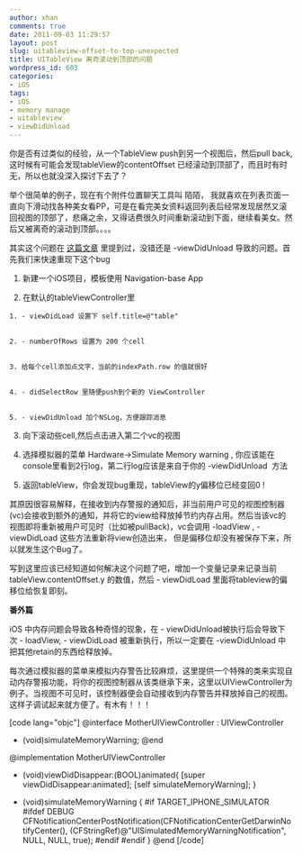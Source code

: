 ```yaml
---
author: xhan
comments: true
date: 2011-09-03 11:29:57
layout: post
slug: uitableview-offset-to-top-unexpected
title: UITableView 离奇滚动到顶部的问题
wordpress_id: 603
categories:
- iOS
tags:
- iOS
- memory manage
- uitableview
- viewDidUnload
---
```


你是否有过类似的经验，从一个TableView push到另一个视图后，然后pull back, 这时候有可能会发现tableView的contentOffset 已经滚动到顶部了，而且时有时无，所以也就没深入探讨下去了？

举个很简单的例子，现在有个附件位置聊天工具叫 陌陌， 我就喜欢在列表页面一直向下滑动找各种美女看PP，可是在看完美女资料返回列表后经常发现居然又滚回视图的顶部了，悲痛之余，又得话费很久时间重新滚动到下面，继续看美女。然后又被离奇的滚动到顶部。。。。

其实这个问题在 [这篇文章](/2011/02/uiviewcontroller-memory-manage/) 里提到过，没错还是 -viewDidUnload 导致的问题。首先我们来快速重现下这个bug



	
  1. 新建一个iOS项目，模板使用 Navigation-base App

	
  2. 在默认的tableViewController里


	
    1. - viewDidLoad 设置下 self.title=@"table"

	
    2. - numberOfRows 设置为 200 个cell

	
    3. 给每个cell添加点文字，当前的indexPath.row 的值就很好

	
    4. - didSelectRow 里随便push到个新的 ViewController

	
    5. - viewDidUnload 加个NSLog，方便跟踪消息


	
  3. 向下滚动些cell,然后点击进入第二个vc的视图

	
  4. 选择模拟器的菜单 Hardware->Simulate Memory warning , 你应该能在console里看到2行log，第二行log应该是来自于你的 -viewDidUnload  方法

	
  5. 返回tableView，你会发现bug重现，tableView的y偏移位已经变回0 !


其原因很容易解释，在接收到内存警报的通知后，非当前用户可见的视图控制器(vc)会接收到额外的通知，并将它的view给释放掉节约内存占用。然后当该vc的视图即将重新被用户可见时（比如被pullBack)，vc会调用 -loadView , - viewDidLoad 这些方法重新将view创造出来， 但是偏移位却没有被保存下来，所以就发生这个Bug了。

写到这里应该已经知道如何解决这个问题了吧，增加一个变量记录来记录当前tableView.contentOffset.y 的数值，然后 - viewDidLoad 里面将tableview的偏移位给恢复即刻。

**番外篇**

iOS 中内存问题会导致各种奇怪的现象，在 - viewDidUnload被执行后会导致下次 - loadView, - viewDidLoad 被重新执行，所以一定要在 -viewDidUnload 中把其他retain的东西给释放掉。

每次通过模拟器的菜单来模拟内存警告比较麻烦，这里提供一个特殊的类来实现自动内存警报功能，将你的视图控制器从该类继承下来，这里以UIViewController为例子。当视图不可见时，该控制器便会自动接收到内存警告并释放掉自己的视图。这样子调试起来就方便了。有木有！！！

[code lang="objc"]
@interface MotherUIViewController : UIViewController
- (void)simulateMemoryWarning;
@end

@implementation MotherUIViewController

- (void)viewDidDisappear:(BOOL)animated{
	[super viewDidDisappear:animated];
	[self simulateMemoryWarning];
}

- (void)simulateMemoryWarning
{
#if TARGET_IPHONE_SIMULATOR
#ifdef DEBUG
	CFNotificationCenterPostNotification(CFNotificationCenterGetDarwinNotifyCenter(), (CFStringRef)@"UISimulatedMemoryWarningNotification", NULL, NULL, true);
#endif
#endif
}
@end
[/code]
